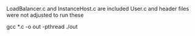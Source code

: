 LoadBalancer.c and InstanceHost.c are included
User.c and header files were not adjusted to run these

gcc *.c -o out -pthread
./out